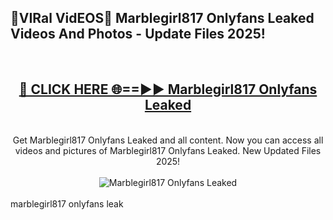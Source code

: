 <h2>🔴VIRal VidEOS🔴 Marblegirl817 Onlyfans Leaked Videos And Photos - Update Files 2025!</h2>
<br>
<div align="center">
<h2><a href="https://virallinks.top/odZfE0" rel="nofollow">🔴 CLICK HERE 🌐==►► Marblegirl817 Onlyfans Leaked</a></h2>
<br>
Get Marblegirl817 Onlyfans Leaked and all content. Now you can access all videos and pictures of Marblegirl817 Onlyfans Leaked. New Updated Files 2025!
<br>
<br>
<a href="https://virallinks.top/odZfE0" rel="nofollow" data-target="animated-image.originalLink"><img src="https://i.imgur.com/dJHk4Zq.gif)" alt="Marblegirl817 Onlyfans Leaked" style="max-width: 100%; display: inline-block;" data-target="animated-image.originalImage"></a>
</div>
<br>
marblegirl817 onlyfans leak